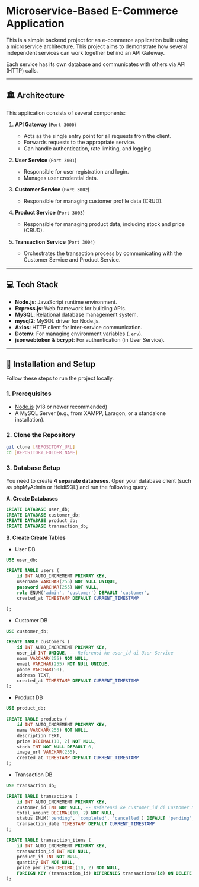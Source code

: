 # Microservice-Based E-Commerce Application

This is a simple backend project for an e-commerce application built using a microservice architecture. This project aims to demonstrate how several independent services can work together behind an API Gateway.

Each service has its own database and communicates with others via API (HTTP) calls.

---
## 🏛️ Architecture

This application consists of several components:

1.  **API Gateway** (`Port 3000`)
    * Acts as the single entry point for all requests from the client.
    * Forwards requests to the appropriate service.
    * Can handle authentication, rate limiting, and logging.

2.  **User Service** (`Port 3001`)
    * Responsible for user registration and login.
    * Manages user credential data.

3.  **Customer Service** (`Port 3002`)
    * Responsible for managing customer profile data (CRUD).

4.  **Product Service** (`Port 3003`)
    * Responsible for managing product data, including stock and price (CRUD).

5.  **Transaction Service** (`Port 3004`)
    * Orchestrates the transaction process by communicating with the Customer Service and Product Service.

---
## 💻 Tech Stack

* **Node.js**: JavaScript runtime environment.
* **Express.js**: Web framework for building APIs.
* **MySQL**: Relational database management system.
* **mysql2**: MySQL driver for Node.js.
* **Axios**: HTTP client for inter-service communication.
* **Dotenv**: For managing environment variables (`.env`).
* **jsonwebtoken & bcrypt**: For authentication (in User Service).

---
## 🚀 Installation and Setup

Follow these steps to run the project locally.

### 1. Prerequisites

* [Node.js](https://nodejs.org/) (v18 or newer recommended)
* A MySQL Server (e.g., from XAMPP, Laragon, or a standalone installation).

### 2. Clone the Repository

```bash
git clone [REPOSITORY_URL]
cd [REPOSITORY_FOLDER_NAME]
```
### 3. Database Setup

You need to create **4 separate databases**. Open your database client (such as phpMyAdmin or HeidiSQL) and run the following query.

**A. Create Databases**
```sql
CREATE DATABASE user_db;
CREATE DATABASE customer_db;
CREATE DATABASE product_db;
CREATE DATABASE transaction_db;
```
**B. Create Create Tables**
- User DB
```sql
USE user_db;

CREATE TABLE users (
    id INT AUTO_INCREMENT PRIMARY KEY,
    username VARCHAR(255) NOT NULL UNIQUE,
    password VARCHAR(255) NOT NULL,
    role ENUM('admin', 'customer') DEFAULT 'customer',
    created_at TIMESTAMP DEFAULT CURRENT_TIMESTAMP

);
```
- Customer DB
```sql
USE customer_db;

CREATE TABLE customers (
    id INT AUTO_INCREMENT PRIMARY KEY,
    user_id INT UNIQUE, -- Referensi ke user_id di User Service
    name VARCHAR(255) NOT NULL,
    email VARCHAR(255) NOT NULL UNIQUE,
    phone VARCHAR(50),
    address TEXT,
    created_at TIMESTAMP DEFAULT CURRENT_TIMESTAMP
);
```
- Product DB
```sql
USE product_db;

CREATE TABLE products (
    id INT AUTO_INCREMENT PRIMARY KEY,
    name VARCHAR(255) NOT NULL,
    description TEXT,
    price DECIMAL(10, 2) NOT NULL,
    stock INT NOT NULL DEFAULT 0,
    image_url VARCHAR(255),
    created_at TIMESTAMP DEFAULT CURRENT_TIMESTAMP
);
```
- Transaction DB
  
```sql
USE transaction_db;

CREATE TABLE transactions (
    id INT AUTO_INCREMENT PRIMARY KEY,
    customer_id INT NOT NULL, -- Referensi ke customer_id di Customer Service
    total_amount DECIMAL(10, 2) NOT NULL,
    status ENUM('pending', 'completed', 'cancelled') DEFAULT 'pending',
    transaction_date TIMESTAMP DEFAULT CURRENT_TIMESTAMP
);

CREATE TABLE transaction_items (
    id INT AUTO_INCREMENT PRIMARY KEY,
    transaction_id INT NOT NULL,
    product_id INT NOT NULL,
    quantity INT NOT NULL,
    price_per_item DECIMAL(10, 2) NOT NULL,
    FOREIGN KEY (transaction_id) REFERENCES transactions(id) ON DELETE CASCADE
);
```
